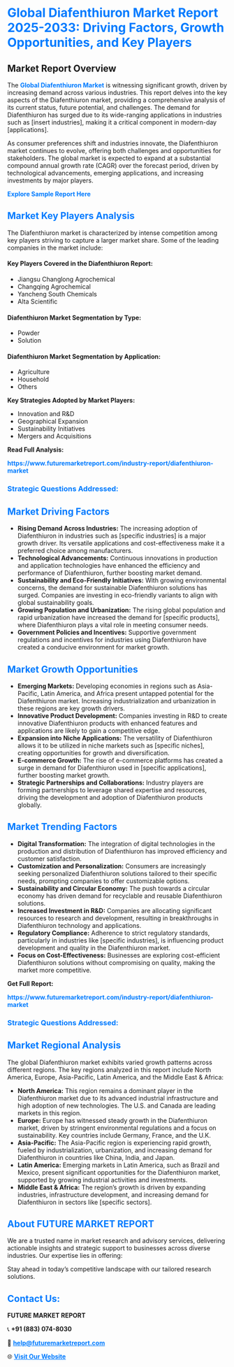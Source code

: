 <h1 style="color: #007BFF;">Global Diafenthiuron Market Report 2025-2033: Driving Factors, Growth Opportunities, and Key Players</h1>

<section id="overview">
<h2>Market Report Overview</h2>
<p>The <a href="https://www.futuremarketreport.com/industry-report/diafenthiuron-market" style="color: #007BFF; text-decoration: none;"><strong>Global Diafenthiuron Market</strong></a> is witnessing significant growth, driven by increasing demand across various industries. This report delves into the key aspects of the Diafenthiuron market, providing a comprehensive analysis of its current status, future potential, and challenges. The demand for Diafenthiuron has surged due to its wide-ranging applications in industries such as [insert industries], making it a critical component in modern-day [applications].</p>
<p>As consumer preferences shift and industries innovate, the Diafenthiuron market continues to evolve, offering both challenges and opportunities for stakeholders. The global market is expected to expand at a substantial compound annual growth rate (CAGR) over the forecast period, driven by technological advancements, emerging applications, and increasing investments by major players.</p>
</section>

<section id="overview">
<p><a href="https://www.futuremarketreport.com/request-sample/reportId=103761" style="color: #007BFF; text-decoration: none;"><strong>Explore Sample Report Here</strong></a></p>
</section>

<section id="key-players">
<h2 style="color: #007BFF;">Market Key Players Analysis</h2>
<p>The Diafenthiuron market is characterized by intense competition among key players striving to capture a larger market share. Some of the leading companies in the market include:</p>
<h4>Key Players Covered in the Diafenthiuron Report:</h4>
<ul><li>Jiangsu Changlong Agrochemical</li><li>Changqing Agrochemical</li><li>Yancheng South Chemicals</li><li>Alta Scientific</li></ul>
<h4>Diafenthiuron Market Segmentation by Type:</h4>
<ul><li>Powder</li><li>Solution</li></ul>

<h4>Diafenthiuron Market Segmentation by Application:</h4>
<ul><li>Agriculture</li><li>Household</li><li>Others</li></ul>
<p><strong>Key Strategies Adopted by Market Players:</strong></p>
<ul>
<li>Innovation and R&D</li>
<li>Geographical Expansion</li>
<li>Sustainability Initiatives</li>
<li>Mergers and Acquisitions</li>
</ul>
</section>

<section>
<p><strong>Read Full Analysis: </strong></p><a href="https://www.futuremarketreport.com/industry-report/diafenthiuron-market" style="color: #007BFF; text-decoration: none;"><strong>https://www.futuremarketreport.com/industry-report/diafenthiuron-market</strong></a>
<h3 style="color: #007BFF;">Strategic Questions Addressed:</h3>
</section>

<section id="driving-factors">
<h2 style="color: #007BFF;">Market Driving Factors</h2>
<ul>
<li><strong>Rising Demand Across Industries:</strong> The increasing adoption of Diafenthiuron in industries such as [specific industries] is a major growth driver. Its versatile applications and cost-effectiveness make it a preferred choice among manufacturers.</li>
<li><strong>Technological Advancements:</strong> Continuous innovations in production and application technologies have enhanced the efficiency and performance of Diafenthiuron, further boosting market demand.</li>
<li><strong>Sustainability and Eco-Friendly Initiatives:</strong> With growing environmental concerns, the demand for sustainable Diafenthiuron solutions has surged. Companies are investing in eco-friendly variants to align with global sustainability goals.</li>
<li><strong>Growing Population and Urbanization:</strong> The rising global population and rapid urbanization have increased the demand for [specific products], where Diafenthiuron plays a vital role in meeting consumer needs.</li>
<li><strong>Government Policies and Incentives:</strong> Supportive government regulations and incentives for industries using Diafenthiuron have created a conducive environment for market growth.</li>
</ul>
</section>

<section id="growth-opportunities">
<h2 style="color: #007BFF;">Market Growth Opportunities</h2>
<ul>
<li><strong>Emerging Markets:</strong> Developing economies in regions such as Asia-Pacific, Latin America, and Africa present untapped potential for the Diafenthiuron market. Increasing industrialization and urbanization in these regions are key growth drivers.</li>
<li><strong>Innovative Product Development:</strong> Companies investing in R&D to create innovative Diafenthiuron products with enhanced features and applications are likely to gain a competitive edge.</li>
<li><strong>Expansion into Niche Applications:</strong> The versatility of Diafenthiuron allows it to be utilized in niche markets such as [specific niches], creating opportunities for growth and diversification.</li>
<li><strong>E-commerce Growth:</strong> The rise of e-commerce platforms has created a surge in demand for Diafenthiuron used in [specific applications], further boosting market growth.</li>
<li><strong>Strategic Partnerships and Collaborations:</strong> Industry players are forming partnerships to leverage shared expertise and resources, driving the development and adoption of Diafenthiuron products globally.</li>
</ul>
</section>

<section id="trending-factors">
<h2 style="color: #007BFF;">Market Trending Factors</h2>
<ul>
<li><strong>Digital Transformation:</strong> The integration of digital technologies in the production and distribution of Diafenthiuron has improved efficiency and customer satisfaction.</li>
<li><strong>Customization and Personalization:</strong> Consumers are increasingly seeking personalized Diafenthiuron solutions tailored to their specific needs, prompting companies to offer customizable options.</li>
<li><strong>Sustainability and Circular Economy:</strong> The push towards a circular economy has driven demand for recyclable and reusable Diafenthiuron solutions.</li>
<li><strong>Increased Investment in R&D:</strong> Companies are allocating significant resources to research and development, resulting in breakthroughs in Diafenthiuron technology and applications.</li>
<li><strong>Regulatory Compliance:</strong> Adherence to strict regulatory standards, particularly in industries like [specific industries], is influencing product development and quality in the Diafenthiuron market.</li>
<li><strong>Focus on Cost-Effectiveness:</strong> Businesses are exploring cost-efficient Diafenthiuron solutions without compromising on quality, making the market more competitive.</li>
</ul>
</section>

<section>
<p><strong>Get Full Report: </strong></p><a href="https://www.futuremarketreport.com/industry-report/diafenthiuron-market" style="color: #007BFF; text-decoration: none;"><strong>https://www.futuremarketreport.com/industry-report/diafenthiuron-market</strong></a>
<h3 style="color: #007BFF;">Strategic Questions Addressed:</h3>
</section>


<section id="regional-analysis">
<h2 style="color: #007BFF;">Market Regional Analysis</h2>
<p>The global Diafenthiuron market exhibits varied growth patterns across different regions. The key regions analyzed in this report include North America, Europe, Asia-Pacific, Latin America, and the Middle East & Africa:</p>
<ul>
<li><strong>North America:</strong> This region remains a dominant player in the Diafenthiuron market due to its advanced industrial infrastructure and high adoption of new technologies. The U.S. and Canada are leading markets in this region.</li>
<li><strong>Europe:</strong> Europe has witnessed steady growth in the Diafenthiuron market, driven by stringent environmental regulations and a focus on sustainability. Key countries include Germany, France, and the U.K.</li>
<li><strong>Asia-Pacific:</strong> The Asia-Pacific region is experiencing rapid growth, fueled by industrialization, urbanization, and increasing demand for Diafenthiuron in countries like China, India, and Japan.</li>
<li><strong>Latin America:</strong> Emerging markets in Latin America, such as Brazil and Mexico, present significant opportunities for the Diafenthiuron market, supported by growing industrial activities and investments.</li>
<li><strong>Middle East & Africa:</strong> The region’s growth is driven by expanding industries, infrastructure development, and increasing demand for Diafenthiuron in sectors like [specific sectors].</li>
</ul>
</section>

<footer>
<h2 style="color: #007BFF;">About FUTURE MARKET REPORT</h2>
<p>We are a trusted name in market research and advisory services, delivering actionable insights and strategic support to businesses across diverse industries. Our expertise lies in offering:</p>

<p>Stay ahead in today’s competitive landscape with our tailored research solutions.</p>

<h2 style="color: #007BFF;">Contact Us:</h2>
<p><strong>FUTURE MARKET REPORT</strong></p>
<p>📞 <strong>+91 (883) 074-8030</strong></p>
<p>📧 <strong><a href="mailto:help@futuremarketreport.com" style="color: #007BFF;">help@futuremarketreport.com</a></strong></p>
<p>🌐 <strong><a href="https://www.futuremarketreport.com/" style="color: #007BFF;">Visit Our Website</a></strong></p>
</footer>